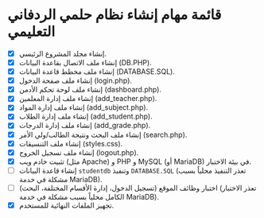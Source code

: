 # قائمة مهام إنشاء نظام حلمي الردفاني التعليمي

- [x] إنشاء مجلد المشروع الرئيسي.
- [x] إنشاء ملف الاتصال بقاعدة البيانات (DB.PHP).
- [x] إنشاء ملف مخطط قاعدة البيانات (DATABASE.SQL).
- [x] إنشاء ملف صفحة الدخول (login.php).
- [x] إنشاء ملف لوحة تحكم الأدمن (dashboard.php).
- [x] إنشاء ملف إدارة المعلمين (add_teacher.php).
- [x] إنشاء ملف إدارة المواد (add_subject.php).
- [x] إنشاء ملف إدارة الطلاب (add_student.php).
- [x] إنشاء ملف إدارة الدرجات (add_grade.php).
- [x] إنشاء ملف البحث ونتيجة الطالب/ولي الأمر (search.php).
- [x] إنشاء ملف التنسيقات (styles.css).
- [x] إنشاء ملف تسجيل الخروج (logout.php).
- [x] تثبيت خادم ويب (مثل Apache) و PHP و MySQL (أو MariaDB) في بيئة الاختبار.
- [ ] إنشاء قاعدة البيانات `studentdb` وتنفيذ `DATABASE.SQL` (تعذر التنفيذ محلياً بسبب مشكلة في خدمة MariaDB).
- [ ] اختبار وظائف الموقع (تسجيل الدخول، إدارة الأقسام المختلفة، البحث) (تعذر الاختبار الكامل محلياً بسبب مشكلة في خدمة MariaDB).
- [x] تجهيز الملفات النهائية للمستخدم.
